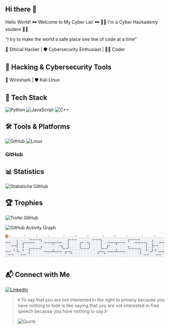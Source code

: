 ## Hi there 👋
  Hello World!
🕶️ Welcome to My Cyber Lair 🕶️
👩‍💻 I'm a Cyber Hackademy student 👩‍💻

"I try to make the world a safe place one line of code at a time"

🚀 Ethical Hacker | 🛡️ Cybersecurity Enthusiast | 👨‍💻 Coder


## 🎯 Hacking & Cybersecurity Tools
📡 Wireshark | 🛡️ Kali Linux


## 🚀 Tech Stack
![Python](https://img.shields.io/badge/Python-3776AB?style=for-the-badge&logo=python&logoColor=white)  ![JavaScript](https://img.shields.io/badge/JavaScript-F7DF1E?style=for-the-badge&logo=javascript&logoColor=black)  ![C++](https://img.shields.io/badge/C++-00599C?style=for-the-badge&logo=c%2B%2B&logoColor=white) 

## 🛠️ Tools & Platforms  
![GitHub](https://img.shields.io/badge/GitHub-181717?style=for-the-badge&logo=github&logoColor=white)
![Linux](https://img.shields.io/badge/Linux-FCC624?style=for-the-badge&logo=linux&logoColor=black)

### GitHub
## 📊 Statistics
![Statistiche GitHub](https://github-readme-stats.vercel.app/api?username=ldcostanzo&show_icons=true&theme=radical)
## 🏆 Trophies
![Trofei GitHub](https://github-profile-trophy.vercel.app/?username=ldcostanzo&theme=onestar)

![GitHub Activity Graph](https://github-readme-activity-graph.vercel.app/graph?username=ldcostanzo&theme=github)

<picture>
  <source media="(prefers-color-scheme: dark)" srcset="https://raw.githubusercontent.com/ldcostanzo/ldcostanzo/output/pacman-contribution-graph-dark.svg">
  <source media="(prefers-color-scheme: light)" srcset="https://raw.githubusercontent.com/ldcostanzo/ldcostanzo/output/pacman-contribution-graph.svg">
  <img alt="Pac‑Man contribution graph" src="https://raw.githubusercontent.com/ldcostanzo/ldcostanzo/output/pacman-contribution-graph.svg">
</picture>

## 📬 Connect with Me
[![LinkedIn](https://img.shields.io/badge/LinkedIn-0077B5?style=for-the-badge&logo=linkedin&logoColor=white)](https://linkedin.com/in/laura-di-costanzo-955a5022b/)


> 《 To say that you are not interested in the right to privacy because you have nothing to hide is like saying that you are not interested in free speech because you have nothing to say.》
>
> ![Quote](https://img.shields.io/badge/Edward_Snowden-black?style=for-the-badge)




